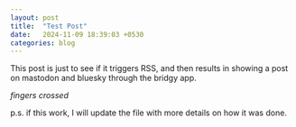 ```yaml
---
layout: post
title:  "Test Post"
date:   2024-11-09 18:39:03 +0530
categories: blog
---
```


This post is just to see if it triggers RSS, and then results in showing a post on mastodon and bluesky through the bridgy app. 

*fingers crossed*

p.s. if this work, I will update the file with more details on how it was done. 
